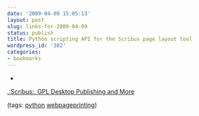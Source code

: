 ```yaml
---
date: '2009-04-09 15:05:13'
layout: post
slug: links-for-2009-04-09
status: publish
title: Python scripting API for the Scribus page layout tool
wordpress_id: '382'
categories:
- bookmarks
---
```


  *


[.:Scribus:. GPL Desktop Publishing and More](http://docs.scribus.net/index.php?lang=en&page=scripterapi)


(tags: [python](http://delicious.com/eob/python) [webpageprinting](http://delicious.com/eob/webpageprinting))



